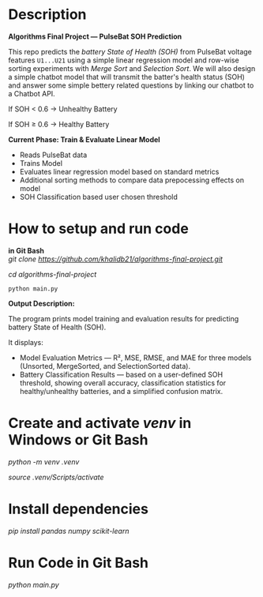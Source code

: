 # Description

**Algorithms Final Project — PulseBat SOH Prediction** 

This repo predicts the *battery State of Health (SOH)* from PulseBat voltage features `U1...U21` using a simple linear regression model and row-wise sorting experiments with *Merge Sort* and *Selection Sort*. We will also design a simple chatbot model that will transmit the batter's health status (SOH) and answer some simple bettery related questions by linking our chatbot to a Chatbot API.

If SOH < 0.6 → Unhealthy Battery   

If SOH ≥ 0.6 → Healthy Battery



**Current Phase: Train & Evaluate Linear Model**
- Reads PulseBat data
- Trains Model
- Evaluates linear regression model based on standard metrics
- Additional sorting methods to compare data prepocessing effects on model
- SOH Classification based user chosen threshold

# How to setup and run code


**in Git Bash**  
*git clone https://github.com/khalidb21/algorithms-final-project.git*  

*cd algorithms-final-project*

`python main.py`

**Output Description:**

The program prints model training and evaluation results for predicting battery State of Health (SOH). 

It displays:
- Model Evaluation Metrics — R², MSE, RMSE, and MAE for three models (Unsorted, MergeSorted, and SelectionSorted data).
- Battery Classification Results — based on a user-defined SOH threshold, showing overall accuracy, classification statistics for healthy/unhealthy batteries, and a simplified confusion matrix.

# Create and activate *venv* in Windows or Git Bash
*python -m venv .venv*  

*source .venv/Scripts/activate*     

# Install dependencies
*pip install pandas numpy scikit-learn*

# Run Code in Git Bash
*python main.py*
